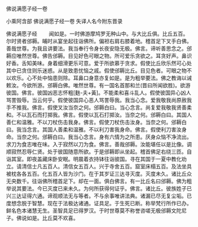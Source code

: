 佛说满愿子经一卷


小乘阿含部
佛说满愿子经一卷
失译人名今附东晋录
　　

佛说满愿子经
　　闻如是。一时佛游摩鸠罗无种山中。与大比丘俱。比丘五百。尔时贤者邠耨。晡时从宴坐起往诣佛所。偏袒右肩右膝着地。稽首足下叉手白佛。善哉世尊。为我且讲要法。我当奉行令身长夜安隐无极。佛言。谛听善思念之。邠耨应唯然世尊。佛告邠耨。目见好色可眼之物。所可爱乐贪欲之。耳贪好声。鼻识好香。舌知美味。身着细滑更乐可意。爱于所欲慕于贪求。假使比丘欣乐然可心处其中已贪住则乐迷惑。从是致患忧恼之戚。假使邠耨比丘。目见色者。可眼之物不以欢乐。心不处中恼患则除。耳鼻口身意亦复如是。是为粗举要法。佛之教诲以诫敕汝。今欲所游。邠耨白佛。唯然世尊。有一国名首那和兰(晋曰所闻欲胜)。欲游彼国。佛言。彼国凶恶志怀粗[麩-夫+黃]。不能柔和喜斗乱人。假使彼国异心凶人骂詈毁辱。当云何乎。假使彼国异心恶人骂詈辱我。我当心念。爱我敬我尚原赦我手不推我。佛言。假使叉汝当奈之何。邠耨白曰。当心念言。尚复爱我敬我贤善柔和。不以瓦石而打掷我。佛言。假使以瓦石打掷汝。当奈之何。邠耨白曰。其国人善仁和温雅。不以刀杖伤击我身。佛言。假使刀杖伤击汝身。当奈之何。邠耨白曰。我当念言。其国人善柔和温雅。不以利刀害我身命。佛言。假使利刀害汝身命。当奈之何。邠耨白曰。我当心念言。身有六情为之所患。厌身众恼不净流出。求刀为食志唯在味。入于寂然以刀为食。佛言。善哉邠耨。汝能堪任以是比像。调顺寂然忍辱仁贤。处于彼国随意所欲。于是邠耨即从坐起。稽首佛足右绕三匝。自诣其室。即夜盖藏床卧安眠。明晨着衣持钵往诣彼国。寻在其国于一夏中教化劝立。请清信士凡五百人。清信女五百人。兴于寺舍五百。窟室床榻五百。及法坐具被枕各各五百。化五百人皆为沙门。在于其岁证三达寻灭度。灭度未久。诸比丘众无央数千。往诣佛所稽首足下。却在一面。俱白佛言。有一比丘名曰邠耨。佛为粗举说其要法。今已灭度已来未久。为何所获得何证乎。佛言。诸比丘。彼族姓子已兴三达证得六通。谛观顺法无与等者。不与余事唯讲法典。诸漏已尽无复尘垢。已度想念脱于智慧。现在于法极达诸通。证具足。于生死已断。称举梵行所作已办。鲜名色本诸慧无生。圣智具足已得罗汉。于时世尊莫不称誉咨嗟无极邠耨文陀尼子。佛说如是。比丘莫不欢喜。
